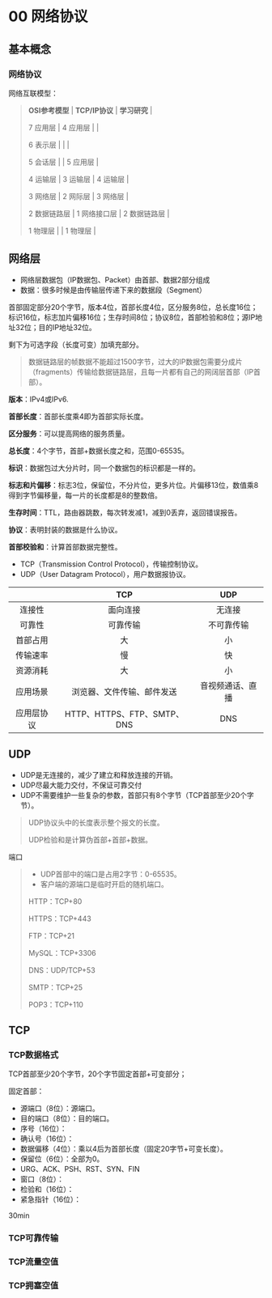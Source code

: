 # 00 网络协议

## 基本概念

### 网络协议

网络互联模型：

> **OSI参考模型**	| **TCP/IP协议** 	| **学习研究**   	  |
>
> 7 应用层		   | 4 应用层		  |						  |
>
> 6 表示层		   |						  |						  |
>
> 5 会话层		   |						  | 5 应用层		  |
>
> 4 运输层 	      | 3 运输层		  | 4 运输层 	      | 
>
> 3 网络层           | 2 网际层 		 | 3 网络层           |
>
> 2 数据链路层   | 1 网络接口层  | 2 数据链路层    | 
>
> 1 物理层  		 |						 | 1 物理层  	 	 |  	



## 网络层

* 网络层数据包（IP数据包、Packet）由首部、数据2部分组成
* 数据：很多时候是由传输层传递下来的数据段（Segment）

首部固定部分20个字节，版本4位，首部长度4位，区分服务8位，总长度16位；标识16位，标志加片偏移16位；生存时间8位；协议8位，首部检验和8位；源IP地址32位；目的IP地址32位。

剩下为可选字段（长度可变）加填充部分。

> 数据链路层的帧数据不能超过1500字节，过大的IP数据包需要分成片（fragments）传输给数据链路层，且每一片都有自己的网阔层首部（IP首部）。

**版本**：IPv4或IPv6.

**首部长度**：首部长度乘4即为首部实际长度。

**区分服务**：可以提高网络的服务质量。

**总长度**：4个字节，首部+数据长度之和，范围0-65535。

**标识**：数据包过大分片时，同一个数据包的标识都是一样的。

**标志和片偏移**：标志3位，保留位，不分片位，更多片位。片偏移13位，数值乘8得到字节偏移量，每一片的长度都是8的整数倍。

**生存时间**：TTL，路由器跳数，每次转发减1，减到0丢弃，返回错误报告。

**协议**：表明封装的数据是什么协议。

**首部校验和**：计算首部数据完整性。



* TCP（Transmission Control Protocol），传输控制协议。
* UDP（User Datagram Protocol），用户数据报协议。

|            |             TCP             |       UDP        |
| :--------: | :-------------------------: | :--------------: |
|   连接性   |          面向连接           |      无连接      |
|   可靠性   |          可靠传输           |    不可靠传输    |
|  首部占用  |             大              |        小        |
|  传输速率  |             慢              |        快        |
|  资源消耗  |             大              |        小        |
|  应用场景  | 浏览器、文件传输、邮件发送  | 音视频通话、直播 |
| 应用层协议 | HTTP、HTTPS、FTP、SMTP、DNS |       DNS        |

## UDP

* UDP是无连接的，减少了建立和释放连接的开销。
* UDP尽最大能力交付，不保证可靠交付
* UDP不需要维护一些复杂的参数，首部只有8个字节（TCP首部至少20个字节）。

> UDP协议头中的长度表示整个报文的长度。
>
> UDP检验和是计算伪首部+首部+数据。

端口

> * UDP首部中的端口是占用2字节：0-65535。
> * 客户端的源端口是临时开启的随机端口。
>
> HTTP：TCP+80
>
> HTTPS：TCP+443
>
> FTP：TCP+21
>
> MySQL：TCP+3306
>
> DNS：UDP/TCP+53
>
> SMTP：TCP+25
>
> POP3：TCP+110



## TCP

### TCP数据格式

TCP首部至少20个字节，20个字节固定首部+可变部分；

固定首部：

* 源端口（8位）：源端口。
* 目的端口（8位）：目的端口。
* 序号（16位）：
* 确认号（16位）：
* 数据偏移（4位）：乘以4后为首部长度（固定20字节+可变长度）。
* 保留位（6位）：全部为0。
* URG、ACK、PSH、RST、SYN、FIN
* 窗口（8位）：
* 检验和（16位）：
* 紧急指针（16位）：



30min

### TCP可靠传输



### TCP流量空值



### TCP拥塞空值











